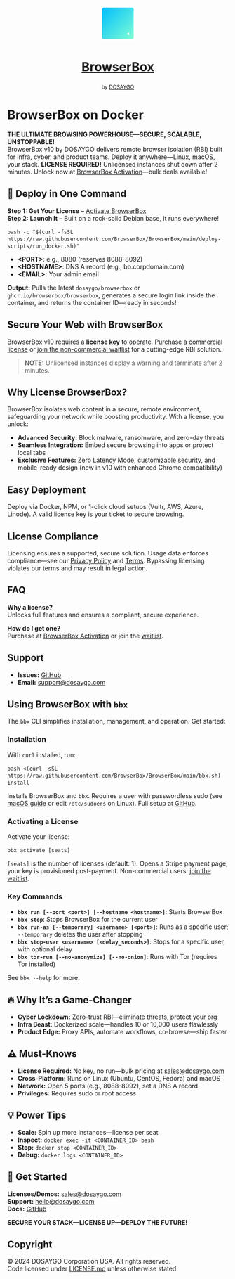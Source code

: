 <div align="center">
  <img style="width:80px; height:80px" src="https://raw.githubusercontent.com/BrowserBox/BrowserBox/main/docs/icon.svg" alt="BrowserBox Logo 2023">
  <h1><a href="https://dosaygo.com">BrowserBox</a></h1>
  <small>by <a href="https://dosaygo.com">DOSAYGO</a></small>
</div>

<h1>BrowserBox on Docker</h1>
<p><strong>THE ULTIMATE BROWSING POWERHOUSE—SECURE, SCALABLE, UNSTOPPABLE!</strong><br>
BrowserBox v10 by DOSAYGO delivers remote browser isolation (RBI) built for infra, cyber, and product teams. Deploy it anywhere—Linux, macOS, your stack. <strong>LICENSE REQUIRED!</strong> Unlicensed instances shut down after 2 minutes. Unlock now at <a href="https://browse.cloudtabs.net/l">BrowserBox Activation</a>—bulk deals available!</p>

<h2>🚀 Deploy in One Command</h2>
<p><strong>Step 1: Get Your License</strong> – <a href="https://browse.cloudtabs.net/l">Activate BrowserBox</a><br>
<strong>Step 2: Launch It</strong> – Built on a rock-solid Debian base, it runs everywhere!</p>
<pre><code>bash -c "$(curl -fsSL https://raw.githubusercontent.com/BrowserBox/BrowserBox/main/deploy-scripts/run_docker.sh)" <PORT> <HOSTNAME> <EMAIL></code></pre>
<ul>
  <li><strong>&lt;PORT&gt;</strong>: e.g., 8080 (reserves 8088-8092)</li>
  <li><strong>&lt;HOSTNAME&gt;</strong>: DNS A record (e.g., bb.corpdomain.com)</li>
  <li><strong>&lt;EMAIL&gt;</strong>: Your admin email</li>
</ul>
<p><strong>Output:</strong> Pulls the latest <code>dosaygo/browserbox</code> or <code>ghcr.io/browserbox/browserbox</code>, generates a secure login link inside the container, and returns the container ID—ready in seconds!</p>

<h2>Secure Your Web with BrowserBox</h2>
<p>BrowserBox v10 requires a <strong>license key</strong> to operate. <a href="https://browse.cloudtabs.net/l">Purchase a commercial license</a> or <a href="https://tally.so/r/nPvb1x">join the non-commercial waitlist</a> for a cutting-edge RBI solution.</p>
<blockquote>
  <p><strong>NOTE:</strong> Unlicensed instances display a warning and terminate after 2 minutes.</p>
</blockquote>

<h2>Why License BrowserBox?</h2>
<p>BrowserBox isolates web content in a secure, remote environment, safeguarding your network while boosting productivity. With a license, you unlock:</p>
<ul>
  <li><strong>Advanced Security:</strong> Block malware, ransomware, and zero-day threats</li>
  <li><strong>Seamless Integration:</strong> Embed secure browsing into apps or protect local tabs</li>
  <li><strong>Exclusive Features:</strong> Zero Latency Mode, customizable security, and mobile-ready design (new in v10 with enhanced Chrome compatibility)</li>
</ul>

<h2>Easy Deployment</h2>
<p>Deploy via Docker, NPM, or 1-click cloud setups (Vultr, AWS, Azure, Linode). A valid license key is your ticket to secure browsing.</p>

<h2>License Compliance</h2>
<p>Licensing ensures a supported, secure solution. Usage data enforces compliance—see our <a href="https://dosaygo.com/privacy.txt">Privacy Policy</a> and <a href="https://dosaygo.com/terms.txt">Terms</a>. Bypassing licensing violates our terms and may result in legal action.</p>

<h2>FAQ</h2>
<p><strong>Why a license?</strong><br>
Unlocks full features and ensures a compliant, secure experience.</p>
<p><strong>How do I get one?</strong><br>
Purchase at <a href="https://browse.cloudtabs.net/l">BrowserBox Activation</a> or join the <a href="https://tally.so/r/nPvb1x">waitlist</a>.</p>

<h2>Support</h2>
<ul>
  <li><strong>Issues:</strong> <a href="https://github.com/yjh/BrowserBox/issues">GitHub</a></li>
  <li><strong>Email:</strong> <a href="mailto:support@dosaygo.com">support@dosaygo.com</a></li>
</ul>

<h2>Using BrowserBox with <code>bbx</code></h2>
<p>The <code>bbx</code> CLI simplifies installation, management, and operation. Get started:</p>

<h3>Installation</h3>
<p>With <code>curl</code> installed, run:</p>
<pre><code>bash <(curl -sSL https://raw.githubusercontent.com/BrowserBox/BrowserBox/main/bbx.sh) install</code></pre>
<p>Installs BrowserBox and <code>bbx</code>. Requires a user with passwordless sudo (see <a href="https://web.archive.org/web/20241210214342/https://jefftriplett.com/2022/enable-sudo-without-a-password-on-macos/">macOS guide</a> or edit <code>/etc/sudoers</code> on Linux). Full setup at <a href="https://github.com/yjh/BrowserBox?tab=readme-ov-file#using-browserbox-with-bbx">GitHub</a>.</p>

<h3>Activating a License</h3>
<p>Activate your license:</p>
<pre><code>bbx activate [seats]</code></pre>
<p><code>[seats]</code> is the number of licenses (default: 1). Opens a Stripe payment page; your key is provisioned post-payment. Non-commercial users: <a href="https://tally.so/r/nPvb1x">join the waitlist</a>.</p>

<h3>Key Commands</h3>
<ul>
  <li><strong><code>bbx run [--port &lt;port&gt;] [--hostname &lt;hostname&gt;]</code></strong>: Starts BrowserBox</li>
  <li><strong><code>bbx stop</code></strong>: Stops BrowserBox for the current user</li>
  <li><strong><code>bbx run-as [--temporary] &lt;username&gt; [&lt;port&gt;]</code></strong>: Runs as a specific user; <code>--temporary</code> deletes the user after stopping</li>
  <li><strong><code>bbx stop-user &lt;username&gt; [&lt;delay_seconds&gt;]</code></strong>: Stops for a specific user, with optional delay</li>
  <li><strong><code>bbx tor-run [--no-anonymize] [--no-onion]</code></strong>: Runs with Tor (requires Tor installed)</li>
</ul>
<p>See <code>bbx --help</code> for more.</p>

<h2>🔥 Why It’s a Game-Changer</h2>
<ul>
  <li><strong>Cyber Lockdown:</strong> Zero-trust RBI—eliminate threats, protect your org</li>
  <li><strong>Infra Beast:</strong> Dockerized scale—handles 10 or 10,000 users flawlessly</li>
  <li><strong>Product Edge:</strong> Proxy APIs, automate workflows, co-browse—ship faster</li>
</ul>

<h2>⚠️ Must-Knows</h2>
<ul>
  <li><strong>License Required:</strong> No key, no run—bulk pricing at <a href="mailto:sales@dosaygo.com">sales@dosaygo.com</a></li>
  <li><strong>Cross-Platform:</strong> Runs on Linux (Ubuntu, CentOS, Fedora) and macOS</li>
  <li><strong>Network:</strong> Open 5 ports (e.g., 8088-8092), set a DNS A record</li>
  <li><strong>Privileges:</strong> Requires sudo or root access</li>
</ul>

<h2>💡 Power Tips</h2>
<ul>
  <li><strong>Scale:</strong> Spin up more instances—license per seat</li>
  <li><strong>Inspect:</strong> <code>docker exec -it &lt;CONTAINER_ID&gt; bash</code></li>
  <li><strong>Stop:</strong> <code>docker stop &lt;CONTAINER_ID&gt;</code></li>
  <li><strong>Debug:</strong> <code>docker logs &lt;CONTAINER_ID&gt;</code></li>
</ul>

<h2>📡 Get Started</h2>
<p><strong>Licenses/Demos:</strong> <a href="mailto:sales@dosaygo.com">sales@dosaygo.com</a><br>
<strong>Support:</strong> <a href="mailto:hello@dosaygo.com?subject=BrowserBox%20Support">hello@dosaygo.com</a><br>
<strong>Docs:</strong> <a href="https://github.com/yjh/BrowserBox">GitHub</a></p>

<p><strong>SECURE YOUR STACK—LICENSE UP—DEPLOY THE FUTURE!</strong></p>

<h2>Copyright</h2>
<p>© 2024 DOSAYGO Corporation USA. All rights reserved.<br>
Code licensed under <a href="https://github.com/yjh/BrowserBox/blob/main/LICENSE.md">LICENSE.md</a> unless otherwise stated.</p>
